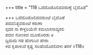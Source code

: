 +++
title = "118 ಒದೆದೊಡೊಲಿದವರುಣ್ಟೆ ಬೈದೊಡೆ"

+++
ಒದೆದೊಡೊಲಿದವರುಂಟೆ ಬೈದೊಡೆ  
ಪದವನಿತ್ತವರುಂಟೆ ಕರುಣಾ   
ಸ್ಪದರ ನಾ ಕೇಳ್ದರಿಯೆನೇ ಕಮಲಾಸನಾದ್ಯರಲಿ  
ಪದವ ಸೋಂಕಿದ ಮೂಹೊರಡು ತಿ  
ದ್ದಿದುದು ಗಡ ಹೆಂಗುಸಿನ ಹೇರಾ  
ಳದ ಕೃಪಾಳುವೆ ಕೃಷ್ಣ ಸಲಹೆಂದೊರಲಿದಳು ತರಳೆ     ॥118॥